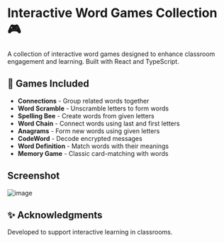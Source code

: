 # Interactive Word Games Collection 🎮

A collection of interactive word games designed to enhance classroom engagement and learning. Built with React and TypeScript.

## 🎯 Games Included

- **Connections** - Group related words together
- **Word Scramble** - Unscramble letters to form words
- **Spelling Bee** - Create words from given letters
- **Word Chain** - Connect words using last and first letters
- **Anagrams** - Form new words using given letters
- **CodeWord** - Decode encrypted messages
- **Word Definition** - Match words with their meanings
- **Memory Game** - Classic card-matching with words

## Screenshot
![image](https://github.com/user-attachments/assets/eaccdfd7-b5b9-4f9e-ad8f-ab133bcb8552)


## ✨ Acknowledgments

Developed to support interactive learning in classrooms.
